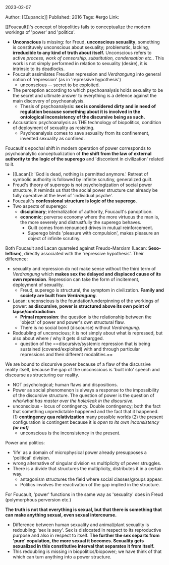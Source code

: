 2023-02-07

Author: [[Zupancic]]
Published: 2016
Tags: #ergo 
Link: 

[[Foucault]]'s concept of biopolitics fails to conceptualize the modern workings of 'power' and 'politics'.
- **Unconscious** is missing: for Freud, **unconscious sexuality**, something is constituvely unconscious about sexuality; problematic, lacking, **irreducible to any kind of truth about itself.** Unconscious refers to active *process, work of censorship, substitution, condensation etc.*. This work is not simply performed in relation to sexuality (desire), it is intrinsic to its deadlocks.
- Foucault assimilates Freudian repression and *Verdrangung* into general notion of 'repression' (as in 'repressive hypothesis')
	- unconscious -- secret to be exploited.
- The perception according to which psychoanalysis holds sexuality to be the secret and ultimate answer to everything is a defence against the main discovery of psychoanalysis.
	- Thesis of psychoanalysis: **sex is considered dirty and in need of regulation because something about it is involved in the ontological inconsistency of the discursive being as such.**
- Accusation: psychoanalysis as THE technology of biopolitics, condition of deployment of sexuality as resisting.
	- Psychoanalysis comes to save sexuality from its confinement, invented sexuality as confined.

Foucault's epochal shift in modern operation of power corresponds to psychoanalytic conceptualization of **the shift from the law of external authority to the logic of the superego** and 'discontent in civilization' related to it.
- [[Lacan]]: 'God is dead, nothing is permitted anymore.' Retreat of symbolic authority is followed by infinite scrutiny, generalized guilt.
- Freud's theory of superego is not psychologization of social power structure, it reminds us that the social power structure can already be fully operative at the level of 'individual psyche'.
- Foucault's **confessional structure is logic of the superego**.
- Two aspects of superego:
	- **disciplinary**; internalization of authority, Foucault's panopticon.
	- **economic**; perverse economy where the more virtuous the man is, the more severely and distrustfully the superego behaves.
		- Guilt comes from renounced drives in mutual reinforcement.
		- Superego binds 'pleasure with compulsion', makes pleasure an object of infinite scrutiny.

Both Foucault and Lacan quarreled against Freudo-Marxism (Lacan: **Sexo-leftism**), directly associated with the 'repressive hypothesis'. Their difference:
- sexuality and repression do not make sense without the third term of *Verdrangung* which **makes sex the delayed and displaced cause of its own repression**. Repression can take the form of incitement, deployment of sexuality.
	- Freud, superego is structural, the symptom in civilization. **Family and society are built from *Verdrangung***.
- Lacan: unconscious is the foundation/underpinning of the workings of power: **as discursive, power is structured above its own point of lapse/contradiction**.
	- **Primal repression**: the question is the relationship between the 'object' of power and power's own structural flaw.
	- There is no social bond (discourse) without *Verdrangung*. 
- Redoubling of unconscious; it is not simply about what is repressed, but also about where / why it gets dischargged.
	- question of the ==discursive/systemic repression that is being sustained (covered/exploited) with and through particular repressions and their different modalities.==

We are bound to discursive power because of a flaw of the discursive reality itself, because the gap of the unconscious is 'built into' speech and discourse as structuring our reality.
- NOT psychological; human flaws and dispositions.
- Power as social phenomenon is always a response to the impossibility of the discursive structure. The question of power is the question of *who/what has master over the hole/leak in the discursive*.
- unconscious - locus of contingency. Double contingency; both the fact that something unpredictable happened and the fact that it happened.
	(1) **contingency qua relativization** many possible worlds 
	(2) the present configuration is contingent because it is *open to its own inconsistency **(or not)***
	- unconscious is the inconsistency in the present.

Power and politics:
- 'life' as a domain of microphysical power already presupposes a 'political' division.
- wrong alternative of singular division vs multiplicity of power struggles.
- There is a divide that structures the multiplicity, distributes it in a certain way.
	- antagonism structures the field where social classes/groups appear.
	- Politics involves the reactivation of the gap implied in the structure.

For Foucault, 'power' functions in the same way as 'sexuality' does in Freud (polymorphous perversion etc.)

**The truth is not that everything is sexual, but that there is something that can make anything sexual, even sexual intercourse.**
- Difference between human sexuality and animal/plant sexuality is redoubling: 'sex is sexy'. Sex is dislocated in respect to its reproductive purpose and also in respect to itself. **The further the sex separts from 'pure' copulation, the more sexual it becomes. Sexuality gets sexualized in this constitutive interval that separates it from itself.**
- This redoubling is missing in biopolitics/biopower; we have think of that which can turn anything into a power structure.
